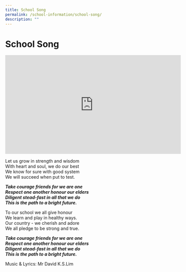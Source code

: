 ```yaml
---
title: School Song
permalink: /school-information/school-song/
description: ""
---
```

# School Song

<iframe width="560" height="315" src="https://www.youtube.com/embed/nF5D1i3uR-8" title="YouTube video player" frameborder="0" allow="accelerometer; autoplay; clipboard-write; encrypted-media; gyroscope; picture-in-picture; web-share" allowfullscreen></iframe>

Let us grow in strength and wisdom<br>
With heart and soul, we do our best<br>
We know for sure with good system<br>
We will succeed when put to test.

  

**_Take courage friends for we are one_**<br>
**_Respect one another honour our elders_**<br>
**_Diligent stead-fast in all that we do_**<br>
**_This is the path to a bright future._**

  

To our school we all give honour<br>
We learn and play in healthy ways.<br>
Our country - we cherish and adore<br>
We all pledge to be strong and true.

  

**_Take courage friends for we are one_**<br>
**_Respect one another honour our elders_**<br>
**_Diligent stead-fast in all that we do_**<br>
**_This is the path to a bright future._**

  

Music & Lyrics: Mr David K.S.Lim